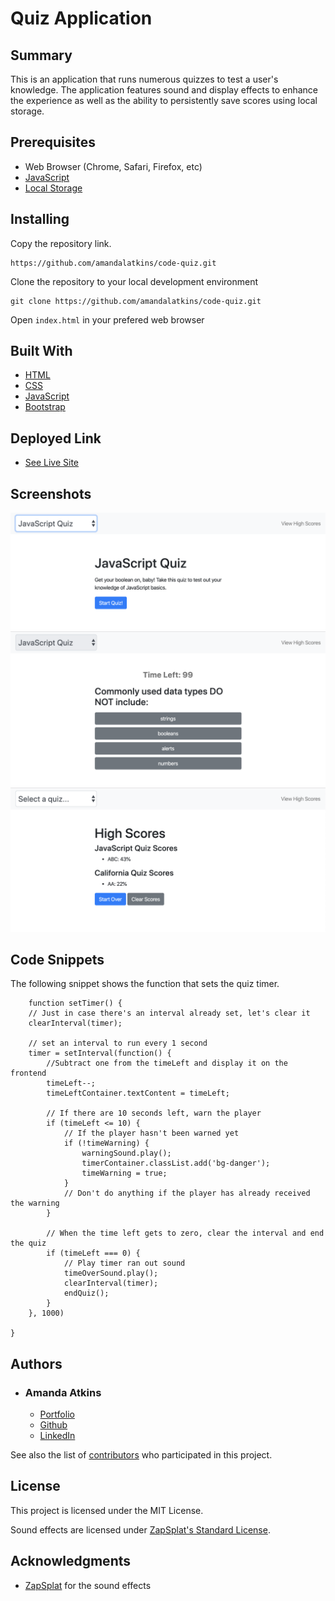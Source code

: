 # Quiz Application

## Summary

This is an application that runs numerous quizzes to test a user's knowledge. The application features sound and display effects to enhance the experience as well as the ability to persistently save scores using local storage.

## Prerequisites

- Web Browser (Chrome, Safari, Firefox, etc)
- [JavaScript](https://enablejavascript.co/)
- [Local Storage](https://voicethread.com/howto/enabling-cookies/)

## Installing

Copy the repository link.

```
https://github.com/amandalatkins/code-quiz.git
```

Clone the repository to your local development environment

```
git clone https://github.com/amandalatkins/code-quiz.git
```

Open ``index.html`` in your prefered web browser

## Built With

* [HTML](https://developer.mozilla.org/en-US/docs/Web/HTML)
* [CSS](https://developer.mozilla.org/en-US/docs/Web/CSS)
* [JavaScript](https://developer.mozilla.org/en-US/docs/Web/JavaScript)
* [Bootstrap](https://getbootstrap.com)

## Deployed Link

* [See Live Site](https://amandalatkins.github.io/code-quiz)

## Screenshots

![Quiz Intro](/assets/images/quiz-intro.png)
![Quiz Question](/assets/images/quiz-question.png)
![High Scores](/assets/images/high-scores.png)

## Code Snippets

The following snippet shows the function that sets the quiz timer.

```
    function setTimer() {
    // Just in case there's an interval already set, let's clear it
    clearInterval(timer);

    // set an interval to run every 1 second
    timer = setInterval(function() {
        //Subtract one from the timeLeft and display it on the frontend
        timeLeft--;
        timeLeftContainer.textContent = timeLeft;
            
        // If there are 10 seconds left, warn the player
        if (timeLeft <= 10) {
            // If the player hasn't been warned yet
            if (!timeWarning) {
                warningSound.play();
                timerContainer.classList.add('bg-danger');
                timeWarning = true;
            }
            // Don't do anything if the player has already received the warning
        }

        // When the time left gets to zero, clear the interval and end the quiz
        if (timeLeft === 0) {
            // Play timer ran out sound
            timeOverSound.play();
            clearInterval(timer);
            endQuiz();
        }
    }, 1000)
    
}
```

## Authors

* ### Amanda Atkins
    - [Portfolio](https://digitalrainstorm.com)
    - [Github](https://github.com/amandalatkins)
    - [LinkedIn](https://www.linkedin.com/in/amandalatkins)

See also the list of [contributors](https://github.com/amandalatkins/code-quiz/contributors) who participated in this project.

## License

This project is licensed under the MIT License.

Sound effects are licensed under [ZapSplat's Standard License](https://www.zapsplat.com/license-type/standard-license/).

## Acknowledgments

* [ZapSplat](https://www.zapsplat.com) for the sound effects
